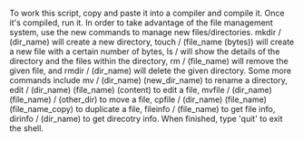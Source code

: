To work this script, copy and paste it into a compiler and compile it. Once it's compiled, run it. In order to take advantage of the file management system, use the new commands to manage new files/directories. mkdir / (dir_name) will create a new directory, touch / (file_name (bytes)) will create a new file with a certain number of bytes, ls / will show the details of the directory and the files within the directory, rm / (file_name) will remove the given file, and rmdir / (dir_name) will delete the given directory. Some more commands include mv / (dir_name) (new_dir_name) to rename a directory, edit / (dir_name) (file_name) (content) to edit a file, mvfile / (dir_name) (file_name) / (other_dir) to move a file, cpfile / (dir_name) (file_name) (file_name_copy) to duplicate a file, fileinfo / (file_name) to get file info, dirinfo / (dir_name) to get direcotry info. When finished, type 'quit' to exit the shell.
